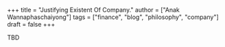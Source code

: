 +++
title = "Justifying Existent Of Company."
author = ["Anak Wannaphaschaiyong"]
tags = ["finance", "blog", "philosophy", "company"]
draft = false
+++

TBD
